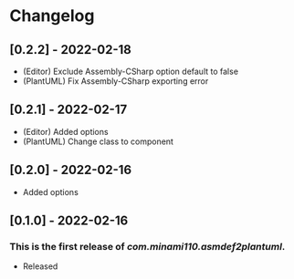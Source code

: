 # Changelog

## [0.2.2] - 2022-02-18

- (Editor) Exclude Assembly-CSharp option default to false
- (PlantUML) Fix Assembly-CSharp exporting error

## [0.2.1] - 2022-02-17

- (Editor) Added options
- (PlantUML) Change class to component

## [0.2.0] - 2022-02-16

- Added options

## [0.1.0] - 2022-02-16

### This is the first release of _com.minami110.asmdef2plantuml_.

- Released
